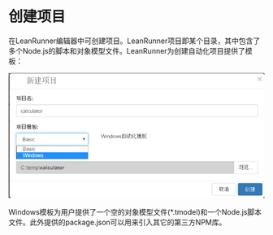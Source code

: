 # 创建项目

在LeanRunner编辑器中可创建项目。LeanRunner项目即某个目录，其中包含了多个Node.js的脚本和对象模型文件。LeanRunner为创建自动化项目提供了模板：

![](.gitbook/assets/new-project.png)

Windows模板为用户提供了一个空的对象模型文件\(\*.tmodel\)和一个Node.js脚本文件。此外提供的package.json可以用来引入其它的第三方NPM库。


